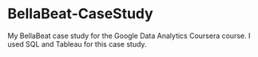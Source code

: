 # BellaBeat-CaseStudy
My BellaBeat case study for the Google Data Analytics Coursera course. I used SQL and Tableau for this case study.
